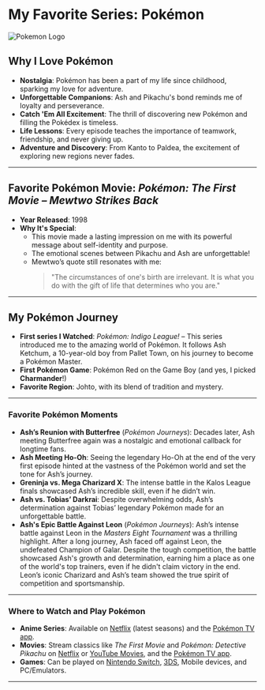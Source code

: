 # My Favorite Series: **Pokémon**

![Pokemon Logo](https://en.m.wikipedia.org/wiki/File:International_Pok%C3%A9mon_logo.svg)

## Why I Love Pokémon
- **Nostalgia**: Pokémon has been a part of my life since childhood, sparking my love for adventure.
- **Unforgettable Companions**: Ash and Pikachu's bond reminds me of loyalty and perseverance.
- **Catch 'Em All Excitement**: The thrill of discovering new Pokémon and filling the Pokédex is timeless.
- **Life Lessons**: Every episode teaches the importance of teamwork, friendship, and never giving up.
- **Adventure and Discovery**: From Kanto to Paldea, the excitement of exploring new regions never fades.  

---

## Favorite Pokémon Movie: *Pokémon: The First Movie – Mewtwo Strikes Back*
- **Year Released**: 1998  
- **Why It's Special**:  
   - This movie made a lasting impression on me with its powerful message about self-identity and purpose.  
   - The emotional scenes between Pikachu and Ash are unforgettable!  
   - Mewtwo’s quote still resonates with me:  
     > "The circumstances of one's birth are irrelevant. It is what you do with the gift of life that determines who you are."  

---

## My Pokémon Journey
- **First series I Watched**: *Pokémon: Indigo League!* – This series introduced me to the amazing world of Pokémon. It follows Ash Ketchum, a 10-year-old boy from Pallet Town, on his journey to become a Pokémon Master.  
- **First Pokémon Game**: Pokémon Red on the Game Boy (and yes, I picked **Charmander**!)
- **Favorite Region**: Johto, with its blend of tradition and mystery.

---

### Favorite Pokémon Moments
- **Ash’s Reunion with Butterfree** (*Pokémon Journeys*): Decades later, Ash meeting Butterfree again was a nostalgic and emotional callback for longtime fans.  
- **Ash Meeting Ho-Oh**: Seeing the legendary Ho-Oh at the end of the very first episode hinted at the vastness of the Pokémon world and set the tone for Ash’s journey.  
- **Greninja vs. Mega Charizard X**: The intense battle in the Kalos League finals showcased Ash’s incredible skill, even if he didn’t win.  
- **Ash vs. Tobias’ Darkrai**: Despite overwhelming odds, Ash’s determination against Tobias’ legendary Pokémon made for an unforgettable battle.  
- **Ash's Epic Battle Against Leon** (*Pokémon Journeys*): Ash’s intense battle against Leon in the *Masters Eight Tournament* was a thrilling highlight. After a long journey, Ash faced off against Leon, the undefeated Champion of Galar. Despite the tough competition, the battle showcased Ash's growth and determination, earning him a place as one of the world's top trainers, even if he didn't claim victory in the end. Leon’s iconic Charizard and Ash’s team showed the true spirit of competition and sportsmanship.

---

### Where to Watch and Play Pokémon
- **Anime Series**: Available on [Netflix](#) (latest seasons) and the [Pokémon TV app](#).
- **Movies**: Stream classics like *The First Movie* and *Pokémon: Detective Pikachu* on [Netflix](#) or [YouTube Movies](#), and the [Pokémon TV app](#).
- **Games**: Can be played on [Nintendo Switch](#), [3DS](#), Mobile devices, and PC/Emulators.

---
